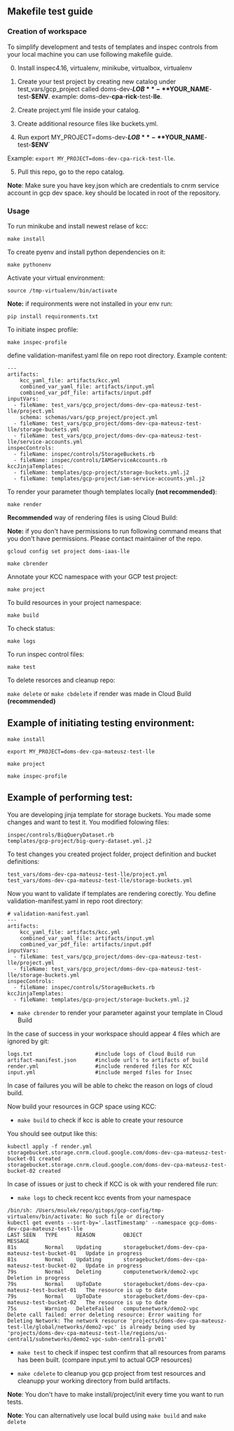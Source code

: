 
## Makefile test guide
### Creation of workspace
To simplify development and tests of templates and inspec controls from your local machine you can use following makefile guide. 

0. Install inspec4.16, virtualenv, minikube, virtualbox, virtualenv

1. Create your test project by creating new catalog under test_vars/gcp_project called doms-dev-**$LOB**-**$YOUR_NAME**-test-**$ENV**. example: doms-dev-**cpa**-**rick**-test-**lle**.

2. Create project.yml file inside your catalog.

3. Create additional resource files like buckets.yml. 

4. Run export MY_PROJECT=doms-dev-**$LOB**-**$YOUR_NAME**-test-**$ENV**`

Example: `export MY_PROJECT=doms-dev-cpa-rick-test-lle`.

5. Pull this repo, go to the repo catalog.

**Note**: Make sure you have key.json which are credentials to cnrm service account in gcp dev space. key should be located in root of the repository. 

### Usage

To run minikube and install newest relase of kcc:

`make install`

To create pyenv and install python dependencies on it:

`make pythonenv`

Activate your virtual environment:

`source /tmp-virtualenv/bin/activate`

**Note:** if requironments were not installed in your env run: 

`pip install requironments.txt`

To initiate inspec profile:

`make inspec-profile`

define validation-manifest.yaml file on repo root directory. Example content:

```
--- 
artifacts:
    kcc_yaml_file: artifacts/kcc.yml
    combined_var_yaml_file: artifacts/input.yml
    combined_var_pdf_file: artifacts/input.pdf
inputVars: 
  - fileName: test_vars/gcp_project/doms-dev-cpa-mateusz-test-lle/project.yml
    schema: schemas/vars/gcp_project/project.yml
  - fileName: test_vars/gcp_project/doms-dev-cpa-mateusz-test-lle/storage-buckets.yml
  - fileName: test_vars/gcp_project/doms-dev-cpa-mateusz-test-lle/service-accounts.yml
inspecControls: 
  - fileName: inspec/controls/StorageBuckets.rb
  - fileName: inspec/controls/IAMServiceAccounts.rb
kccJinjaTemplates: 
  - fileName: templates/gcp-project/storage-buckets.yml.j2
  - fileName: templates/gcp-project/iam-service-accounts.yml.j2
```

To render your parameter though templates locally **(not recommended)**:

`make render` 

**Recommended** way of rendering files is using Cloud Build: 

**Note:** if you don't have permissions to run following command means that you don't have permissions. Please contact maintaiiner of the repo. 

`gcloud config set project doms-iaas-lle`

`make cbrender`

Annotate your KCC namespace with your GCP test project:

`make project`

To build resources in your project namespace:

`make build`

To check status: 

`make logs`

To run inspec control files: 

`make test`

To delete resorces and cleanup repo:

`make delete` or `make cbdelete` if render was made in Cloud Build **(recommended)**

## Example of initiating testing environment:

```
make install

export MY_PROJECT=doms-dev-cpa-mateusz-test-lle

make project

make inspec-profile
```
## Example of performing test:

You are developing jinja template for storage buckets. You made some changes and want to test it. You modified folowing files:

```
inspec/controls/BiqQueryDataset.rb
templates/gcp-project/big-query-dataset.yml.j2
```

To test changes you created project folder, project definition and bucket definitions: 

```
test_vars/doms-dev-cpa-mateusz-test-lle/project.yml
test_vars/doms-dev-cpa-mateusz-test-lle/storage-buckets.yml
```

Now you want to validate if templates are rendering corectly. You define validation-manifest.yaml in repo root directory:

```
# validation-manifest.yaml
--- 
artifacts:
    kcc_yaml_file: artifacts/kcc.yml
    combined_var_yaml_file: artifacts/input.yml
    combined_var_pdf_file: artifacts/input.pdf
inputVars: 
  - fileName: test_vars/gcp_project/doms-dev-cpa-mateusz-test-lle/project.yml
  - fileName: test_vars/gcp_project/doms-dev-cpa-mateusz-test-lle/storage-buckets.yml
inspecControls: 
  - fileName: inspec/controls/StorageBuckets.rb
kccJinjaTemplates: 
  - fileName: templates/gcp-project/storage-buckets.yml.j2
```

- `make cbrender` to render your parameter against your template in Cloud Build

In the case of success in your workspace should appear 4 files which are ignored by git:
```
logs.txt                    #include logs of Cloud Build run 
artifact-manifest.json      #include url's to artifacts of build
render.yml                  #include rendered files for KCC
input.yml                   #include merged files for Insec
```

In case of failures you will be able to chekc the reason on logs of cloud build. 

Now build your resources in GCP space using KCC:

- `make build` to check if kcc is able to create your resource 

You should see output like this: 
```
kubectl apply -f render.yml
storagebucket.storage.cnrm.cloud.google.com/doms-dev-cpa-mateusz-test-bucket-01 created
storagebucket.storage.cnrm.cloud.google.com/doms-dev-cpa-mateusz-test-bucket-02 created
```

In case of issues or just to check if KCC is ok with your rendered file run:
- `make logs` to check recent kcc events from your namespace 

```
/bin/sh: /Users/msulek/repo/gitops/gcp-config/tmp-virtualenv/bin/activate: No such file or directory
kubectl get events --sort-by='.lastTimestamp' --namespace gcp-doms-dev-cpa-mateusz-test-lle
LAST SEEN   TYPE      REASON         OBJECT                                               MESSAGE
81s         Normal    Updating       storagebucket/doms-dev-cpa-mateusz-test-bucket-01   Update in progress
81s         Normal    Updating       storagebucket/doms-dev-cpa-mateusz-test-bucket-02   Update in progress
79s         Normal    Deleting       computenetwork/demo2-vpc                             Deletion in progress
79s         Normal    UpToDate       storagebucket/doms-dev-cpa-mateusz-test-bucket-01   The resource is up to date
79s         Normal    UpToDate       storagebucket/doms-dev-cpa-mateusz-test-bucket-02   The resource is up to date
75s         Warning   DeleteFailed   computenetwork/demo2-vpc                             Delete call failed: error deleting resource: Error waiting for Deleting Network: The network resource 'projects/doms-dev-cpa-mateusz-test-lle/global/networks/demo2-vpc' is already being used by 'projects/doms-dev-cpa-mateusz-test-lle/regions/us-central1/subnetworks/demo2-vpc-subn-central1-prv01'
```

- `make test` to check if inspec test confirm that all resources from params has been built. (compare input.yml to actual GCP resources)

- `make cdelete` to cleanup you gcp project from test resources and cleanupp your working directory from build artifacts. 

**Note**: You don't have to make install/project/init every time you want to run tests. 

**Note**: You can alternatively use local build using `make build` and `make delete`